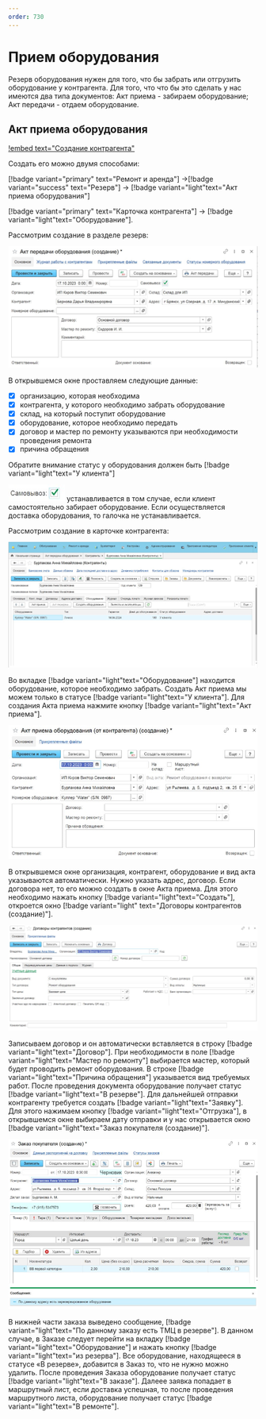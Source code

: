 ```yaml
---
order: 730
---
```

# Прием оборудования

Резерв оборудования нужен для того, что бы забрать или отгрузить оборудование у контрагента. Для того, что что бы это сделать у нас имеются два типа документов: Акт приема - забираем оборудование; Акт передачи - отдаем оборудование. 

## Акт приема оборудования

[!embed text="Создание контрагента"](https://youtu.be/5FNuGUWhPXs)

Создать его можно двумя способами: 

[!badge variant="primary" text="Ремонт и аренда"] ->[!badge variant="success" text="Резерв"] -> [!badge variant="light"text="Акт приема оборудования"]

[!badge variant="primary" text="Карточка контрагента"] -> [!badge variant="light"text="Оборудование"].

Рассмотрим создание в разделе резерв:

![](\images\ремонт\Акт_приема.jpg)

В открывшемся окне проставляем следующие данные:
- [x] организацию, которая необходима
- [x] контрагента, у которого необходимо забрать оборудование
- [x] склад, на который поступит оборудование
- [x] оборудование, которое необходимо передать
- [x] договор и мастер по ремонту указываются при необходимости проведения ремонта
- [x] причина обращения

Обратите внимание статус у оборудования должен быть [!badge variant="light"text="У клиента"] 

![](\images\ремонт\галочка.jpg) устанавливается в том случае, если клиент 
самостоятельно забирает оборудование. Если осуществляется доставка оборудования, то галочка не устанавливается.


Рассмотрим создание в карточке контрагента:

![](\images\ремонт\карточка.jpg)

Во вкладке [!badge variant="light"text="Оборудование"] находится оборудование, которое необходимо забрать. Создать Акт приема мы можем только в статусе [!badge variant="light"text="У клиента"]. 
Для создания Акта приема нажмите кнопку [!badge variant="light"text="Акт приема"]. 

![](\images\ремонт\1345.jpg)

В открывшемся окне организация, контрагент, оборудование и вид акта указываются автоматически. 
Нужно указать адрес, договор.
Если договора нет, то его можно создать в окне Акта приема. Для этого необходимо нажать кнопку [!badge variant="light"text="Создать"], откроется окно [!badge variant="light" text="Договоры контрагентов (создание)"].

![](\images\ремонт\договор.jpg)

Записываем договор и он автоматически вставляется в строку  [!badge variant="light"text="Договор"].
При необходимости в поле  [!badge variant="light"text="Мастер по ремонту"] выбирается мастер, который будет проводить ремонт оборудования.
В строке [!badge variant="light"text="Причина обращения"] указывается вид требуемых работ.
После проведения документа оборудование получает статус [!badge variant="light"text="В резерве"].
Для дальнейшей отправки контрагенту требуется создать [!badge variant="light"text="Заявку"]. 
Для этого нажимаем кнопку [!badge variant="light"text="Отгрузка"], в открывшемся окне выбираем дату отправки и у нас открывается окно [!badge variant="light"text="Заказ покупателя (создание)"].

![](\images\ремонт\заказ.jpg)

В нижней части заказа выведено сообщение, [!badge variant="light"text="По данному заказу есть ТМЦ в резерве"]. 
В данном случае, в Заказе следует перейти на вкладку [!badge variant="light"text="Оборудование"] и нажать кнопку [!badge variant="light"text="из резерва"]. Все оборудование, находящееся в статусе «В резерве», добавится в Заказ то, что не нужно можно удалить. 
После проведения Заказа оборудование получает статус [!badge variant="light"text="В заказе"]. Далеее заявка попадает в маршрутный лист, если доставка успешная, то после проведения маршрутного листа, оборудование получает статус [!badge variant="light"text="В ремонте"].

